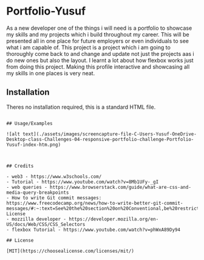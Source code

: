 # Portfolio-Yusuf
As a new developer one of the things i will need is a portfolio to showcase my skills and my projects which i build throughout my career. This will be presented all in one place for future employers or even individuals to see what i am capable of. This project is a project which i am going to thoroughly come back to and change and update not just the projects aas i do new ones but also the layout. I learnt a lot about how flexbox works just from doing this project. Making this profile interactive and showcasing all my skills in one places is very neat.


## Installation

Theres no installation required, this is a standard HTML file.
```
    
## Usage/Examples

![alt text](./assets/images/screencapture-file-C-Users-Yusuf-OneDrive-Desktop-class-Challenges-04-responsive-portfolio-challenge-Portfolio-Yusuf-index-htm.png)



## Credits

- web3 - https://www.w3schools.com/
- Tutorial - https://www.youtube.com/watch?v=8Mb1UFy-_gI
- web queries - https://www.browserstack.com/guide/what-are-css-and-media-query-breakpoints
- How to write Git commit messages: https://www.freecodecamp.org/news/how-to-write-better-git-commit-messages/#:~:text=See%20the%20section%20on%20Conventional,be%20restricted%20to%2072%20characters
License
- mozzilla developer - https://developer.mozilla.org/en-US/docs/Web/CSS/CSS_Selectors
- flexbox Tutorial - https://www.youtube.com/watch?v=phWxA89Dy94

## License

[MIT](https://choosealicense.com/licenses/mit/)

